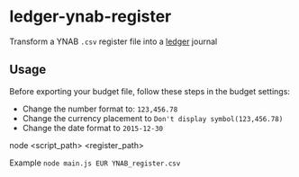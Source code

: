 # ledger-ynab-register

Transform a YNAB `.csv` register file into a [ledger](https://github.com/ledger/ledger) journal

## Usage

Before exporting your budget file, follow these steps in the budget settings:

-   Change the number format to: `123,456.78`
-   Change the currency placement to `Don't display symbol(123,456.78)`
-   Change the date format to `2015-12-30`

node <script_path> <currency> <register_path>

Example
`node main.js EUR YNAB_register.csv`
